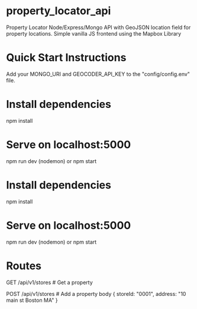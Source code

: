 # property_locator_api

Property Locator
Node/Express/Mongo API with GeoJSON location field for property locations. Simple vanilla JS frontend using the Mapbox Library

# Quick Start Instructions
Add your MONGO_URI and GEOCODER_API_KEY to the "config/config.env" file.

# Install dependencies
npm install

# Serve on localhost:5000
npm run dev (nodemon)
or
npm start

# Install dependencies
npm install

# Serve on localhost:5000
npm run dev (nodemon)
or
npm start

# Routes
GET    /api/v1/stores # Get a property

POST   /api/v1/stores # Add a property
body { storeId: "0001", address: "10 main st Boston MA" }
